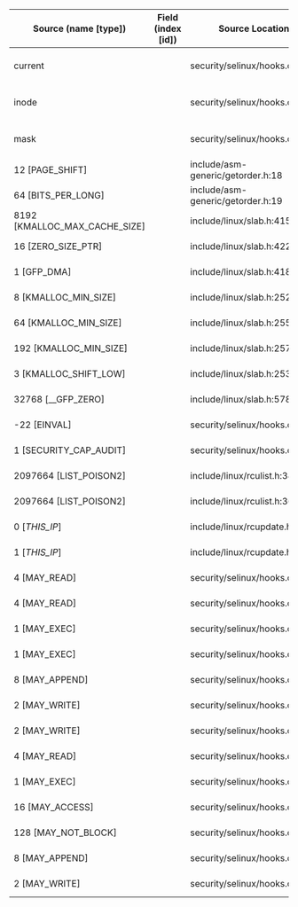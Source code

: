 | Source (name [type])            | Field (index [id]) | Source Location                   | Label at Source            |
|---------------------------------|--------------------|-----------------------------------|----------------------------|
| current                         |                    | security/selinux/hooks.c:2838     | subject, dynamic, external |
| inode                           |                    | security/selinux/hooks.c:2836     | object, dynamic, input     |
| mask                            |                    | security/selinux/hooks.c:2836     | operation, dynamic, input  |
| 12 [PAGE_SHIFT]                 |                    | include/asm-generic/getorder.h:18 | all, static, external      |
| 64 [BITS_PER_LONG]              |                    | include/asm-generic/getorder.h:19 | all, static, external      |
| 8192 [KMALLOC_MAX_CACHE_SIZE]   |                    | include/linux/slab.h:415          | all, static, external      |
| 16 [ZERO_SIZE_PTR]              |                    | include/linux/slab.h:422          | all, static, external      |
| 1 [GFP_DMA]                     |                    | include/linux/slab.h:418          | all, static, external      |
| 8 [KMALLOC_MIN_SIZE]            |                    | include/linux/slab.h:252          | all, static, external      |
| 64 [KMALLOC_MIN_SIZE]           |                    | include/linux/slab.h:255          | all, static, external      |
| 192 [KMALLOC_MIN_SIZE]          |                    | include/linux/slab.h:257          | all, static, external      |
| 3 [KMALLOC_SHIFT_LOW]           |                    | include/linux/slab.h:253          | all, static, external      |
| 32768 [__GFP_ZERO]              |                    | include/linux/slab.h:578          | all, static, external      |
| -22 [EINVAL]                    |                    | security/selinux/hooks.c:1576     | all, static, external      |
| 1 [SECURITY_CAP_AUDIT]          |                    | security/selinux/hooks.c:1580     | all, static, external      |
| 2097664 [LIST_POISON2]          |                    | include/linux/rculist.h:346       | all, static, external      |
| 2097664 [LIST_POISON2]          |                    | include/linux/rculist.h:366       | all, static, external      |
| 0 [_THIS_IP_]                   |                    | include/linux/rcupdate.h:418      | all, static, external      |
| 1 [_THIS_IP_]                   |                    | include/linux/rcupdate.h:423      | all, static, external      |
| 4 [MAY_READ]                    |                    | security/selinux/hooks.c:1877     | all, static, external      |
| 4 [MAY_READ]                    |                    | security/selinux/hooks.c:1890     | all, static, external      |
| 1 [MAY_EXEC]                    |                    | security/selinux/hooks.c:1875     | all, static, external      |
| 1 [MAY_EXEC]                    |                    | security/selinux/hooks.c:1886     | all, static, external      |
| 8 [MAY_APPEND]                  |                    | security/selinux/hooks.c:1880     | all, static, external      |
| 2 [MAY_WRITE]                   |                    | security/selinux/hooks.c:1882     | all, static, external      |
| 2 [MAY_WRITE]                   |                    | security/selinux/hooks.c:1888     | all, static, external      |
| 4 [MAY_READ]                    |                    | security/selinux/hooks.c:2849     | all, static, external      |
| 1 [MAY_EXEC]                    |                    | security/selinux/hooks.c:2849     | all, static, external      |
| 16 [MAY_ACCESS]                 |                    | security/selinux/hooks.c:2848     | all, static, external      |
| 128 [MAY_NOT_BLOCK]             |                    | security/selinux/hooks.c:2841     | all, static, external      |
| 8 [MAY_APPEND]                  |                    | security/selinux/hooks.c:2849     | all, static, external      |
| 2 [MAY_WRITE]                   |                    | security/selinux/hooks.c:2849     | all, static, external      |